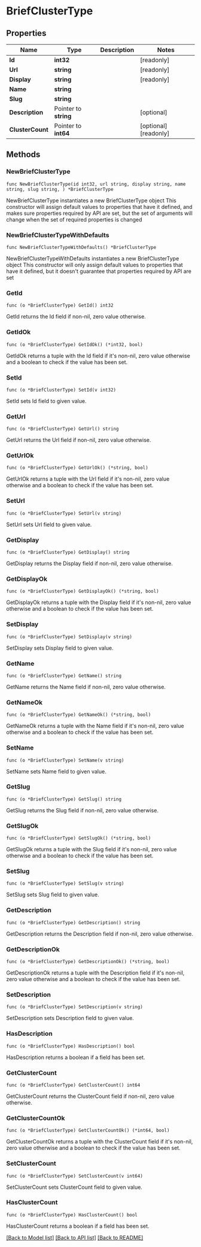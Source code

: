 # BriefClusterType

## Properties

Name | Type | Description | Notes
------------ | ------------- | ------------- | -------------
**Id** | **int32** |  | [readonly] 
**Url** | **string** |  | [readonly] 
**Display** | **string** |  | [readonly] 
**Name** | **string** |  | 
**Slug** | **string** |  | 
**Description** | Pointer to **string** |  | [optional] 
**ClusterCount** | Pointer to **int64** |  | [optional] [readonly] 

## Methods

### NewBriefClusterType

`func NewBriefClusterType(id int32, url string, display string, name string, slug string, ) *BriefClusterType`

NewBriefClusterType instantiates a new BriefClusterType object
This constructor will assign default values to properties that have it defined,
and makes sure properties required by API are set, but the set of arguments
will change when the set of required properties is changed

### NewBriefClusterTypeWithDefaults

`func NewBriefClusterTypeWithDefaults() *BriefClusterType`

NewBriefClusterTypeWithDefaults instantiates a new BriefClusterType object
This constructor will only assign default values to properties that have it defined,
but it doesn't guarantee that properties required by API are set

### GetId

`func (o *BriefClusterType) GetId() int32`

GetId returns the Id field if non-nil, zero value otherwise.

### GetIdOk

`func (o *BriefClusterType) GetIdOk() (*int32, bool)`

GetIdOk returns a tuple with the Id field if it's non-nil, zero value otherwise
and a boolean to check if the value has been set.

### SetId

`func (o *BriefClusterType) SetId(v int32)`

SetId sets Id field to given value.


### GetUrl

`func (o *BriefClusterType) GetUrl() string`

GetUrl returns the Url field if non-nil, zero value otherwise.

### GetUrlOk

`func (o *BriefClusterType) GetUrlOk() (*string, bool)`

GetUrlOk returns a tuple with the Url field if it's non-nil, zero value otherwise
and a boolean to check if the value has been set.

### SetUrl

`func (o *BriefClusterType) SetUrl(v string)`

SetUrl sets Url field to given value.


### GetDisplay

`func (o *BriefClusterType) GetDisplay() string`

GetDisplay returns the Display field if non-nil, zero value otherwise.

### GetDisplayOk

`func (o *BriefClusterType) GetDisplayOk() (*string, bool)`

GetDisplayOk returns a tuple with the Display field if it's non-nil, zero value otherwise
and a boolean to check if the value has been set.

### SetDisplay

`func (o *BriefClusterType) SetDisplay(v string)`

SetDisplay sets Display field to given value.


### GetName

`func (o *BriefClusterType) GetName() string`

GetName returns the Name field if non-nil, zero value otherwise.

### GetNameOk

`func (o *BriefClusterType) GetNameOk() (*string, bool)`

GetNameOk returns a tuple with the Name field if it's non-nil, zero value otherwise
and a boolean to check if the value has been set.

### SetName

`func (o *BriefClusterType) SetName(v string)`

SetName sets Name field to given value.


### GetSlug

`func (o *BriefClusterType) GetSlug() string`

GetSlug returns the Slug field if non-nil, zero value otherwise.

### GetSlugOk

`func (o *BriefClusterType) GetSlugOk() (*string, bool)`

GetSlugOk returns a tuple with the Slug field if it's non-nil, zero value otherwise
and a boolean to check if the value has been set.

### SetSlug

`func (o *BriefClusterType) SetSlug(v string)`

SetSlug sets Slug field to given value.


### GetDescription

`func (o *BriefClusterType) GetDescription() string`

GetDescription returns the Description field if non-nil, zero value otherwise.

### GetDescriptionOk

`func (o *BriefClusterType) GetDescriptionOk() (*string, bool)`

GetDescriptionOk returns a tuple with the Description field if it's non-nil, zero value otherwise
and a boolean to check if the value has been set.

### SetDescription

`func (o *BriefClusterType) SetDescription(v string)`

SetDescription sets Description field to given value.

### HasDescription

`func (o *BriefClusterType) HasDescription() bool`

HasDescription returns a boolean if a field has been set.

### GetClusterCount

`func (o *BriefClusterType) GetClusterCount() int64`

GetClusterCount returns the ClusterCount field if non-nil, zero value otherwise.

### GetClusterCountOk

`func (o *BriefClusterType) GetClusterCountOk() (*int64, bool)`

GetClusterCountOk returns a tuple with the ClusterCount field if it's non-nil, zero value otherwise
and a boolean to check if the value has been set.

### SetClusterCount

`func (o *BriefClusterType) SetClusterCount(v int64)`

SetClusterCount sets ClusterCount field to given value.

### HasClusterCount

`func (o *BriefClusterType) HasClusterCount() bool`

HasClusterCount returns a boolean if a field has been set.


[[Back to Model list]](../README.md#documentation-for-models) [[Back to API list]](../README.md#documentation-for-api-endpoints) [[Back to README]](../README.md)


